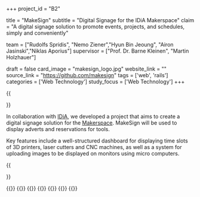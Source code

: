 +++
project_id = "B2"

title = "MakeSign"
subtitle = "Digital Signage for the IDiA Makerspace"
claim = "A digital signage solution to promote events, projects, and schedules, simply and conveniently"


team = ["Rudolfs Spridis", "Nemo Ziener","Hyun Bin Jeoung", "Airon Jasinski","Niklas Aporius"]
supervisor = ["Prof. Dr. Barne Kleinen", "Martin Holzhauer"]

draft = false
card_image = "makesign_logo.jpg"
website_link = ""
source_link = "https://github.com/makesign"
tags = ['web', 'rails']
categories = ['Web Technology']
study_focus = ['Web Technology']
+++


{{<section title="Overview">}}

In collaboration with [IDiA](https://entrepreneurship.htw-berlin.de/ueber-uns/ideas-in-action-idia/ueber-idia/), we developed a project that aims to create a digital signage solution for the [Makerspace](https://entrepreneurship.htw-berlin.de/ueber-uns/ideas-in-action-idia/idia-spaces/maker-space/).
MakeSign will be used to display adverts and reservations for tools.

Key features include a well-structured dashboard for displaying time slots of 3D printers, laser cutters and CNC machines, as well as a system for uploading images to be displayed on monitors using micro computers.

{{</section>}}


{{<gallery>}}
{{<team-member image="rudi.jpg" name="Rudolfs Spridis">}} 
{{<team-member image="nikki.jpg" name="Niklas Aporius">}}
{{<team-member image="nemo.jpg" name="Nemo Ziener">}}
{{<team-member image="hyun.jpg" name="Hyun Bin Jeoung">}}
{{<team-member image="airon.jpg" name="Airon Jasinski">}}
{{</gallery>}}
